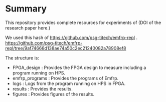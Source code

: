 # Summary
This repository provides complete resources for experiments of (DOI of the research paper here.)  

We used this hash of https://github.com/psg-titech/emfrp-repl .  
  https://github.com/psg-titech/emfrp-repl/tree/9af74668d138ae74a50c2ec21240082a78908ef8   

The structure is:
 - FPGA_design : Provides the FPGA design to measure including a program running on HPS.
 - emfrp_programs : Provides the programs of Emfrp.
 - logs : Logs from the program running on HPS in FPGA.
 - results : Provides the results.
 - figures : Provides figures of the results.
